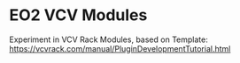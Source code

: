 
# EO2 VCV Modules

Experiment in VCV Rack Modules, based on Template:
https://vcvrack.com/manual/PluginDevelopmentTutorial.html
